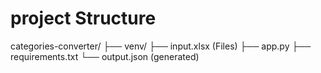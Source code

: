 # project Structure

categories-converter/
├── venv/
├── input.xlsx (Files)
├── app.py
├── requirements.txt
└── output.json (generated)
